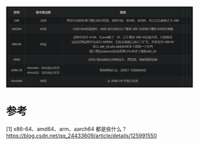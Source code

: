 ![](.01_不同CPU架构_images/不同系统架构区别.png)

# 参考

[1] x86-64、amd64、arm、aarch64 都是些什么？https://blog.csdn.net/qq_24433609/article/details/125991550

